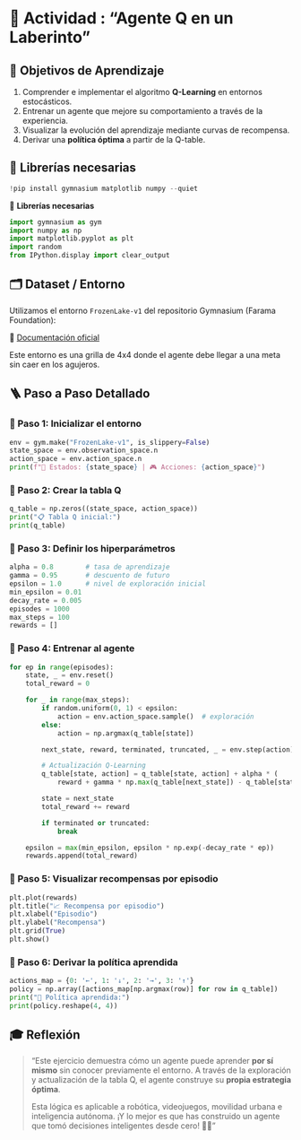 # 🧩 **Actividad : “Agente Q en un Laberinto”**

## 🎯 **Objetivos de Aprendizaje**

1. Comprender e implementar el algoritmo **Q-Learning** en entornos estocásticos.
2. Entrenar un agente que mejore su comportamiento a través de la experiencia.
3. Visualizar la evolución del aprendizaje mediante curvas de recompensa.
4. Derivar una **política óptima** a partir de la Q-table.

## 🧰 **Librerías necesarias**

```python
!pip install gymnasium matplotlib numpy --quiet
```

🧰 **Librerías necesarias**

```python
import gymnasium as gym
import numpy as np
import matplotlib.pyplot as plt
import random
from IPython.display import clear_output
```

## 🗂️ **Dataset / Entorno**

Utilizamos el entorno `FrozenLake-v1` del repositorio Gymnasium (Farama Foundation):

 🔗 [Documentación oficial](https://gymnasium.farama.org/environments/toy_text/frozen_lake/)

Este entorno es una grilla de 4x4 donde el agente debe llegar a una meta sin caer en los agujeros.

## 🪜 **Paso a Paso Detallado**

### 🔹 Paso 1: Inicializar el entorno

```python
env = gym.make("FrozenLake-v1", is_slippery=False)
state_space = env.observation_space.n
action_space = env.action_space.n
print(f"🎯 Estados: {state_space} | 🎮 Acciones: {action_space}")
```

### 🔹 Paso 2: Crear la tabla Q

```python
q_table = np.zeros((state_space, action_space))
print("📋 Tabla Q inicial:")
print(q_table)
```

### 🔹 Paso 3: Definir los hiperparámetros

```python
alpha = 0.8        # tasa de aprendizaje
gamma = 0.95       # descuento de futuro
epsilon = 1.0      # nivel de exploración inicial
min_epsilon = 0.01
decay_rate = 0.005
episodes = 1000
max_steps = 100
rewards = []
```

### 🔹 Paso 4: Entrenar al agente

```python
for ep in range(episodes):
    state, _ = env.reset()
    total_reward = 0

    for _ in range(max_steps):
        if random.uniform(0, 1) < epsilon:
            action = env.action_space.sample()  # exploración
        else:
            action = np.argmax(q_table[state])

        next_state, reward, terminated, truncated, _ = env.step(action)

        # Actualización Q-Learning
        q_table[state, action] = q_table[state, action] + alpha * (
            reward + gamma * np.max(q_table[next_state]) - q_table[state, action])

        state = next_state
        total_reward += reward

        if terminated or truncated:
            break

    epsilon = max(min_epsilon, epsilon * np.exp(-decay_rate * ep))
    rewards.append(total_reward)
```

### 🔹 Paso 5: Visualizar recompensas por episodio

```python
plt.plot(rewards)
plt.title("📈 Recompensa por episodio")
plt.xlabel("Episodio")
plt.ylabel("Recompensa")
plt.grid(True)
plt.show()
```

### 🔹 Paso 6: Derivar la política aprendida

```python
actions_map = {0: '←', 1: '↓', 2: '→', 3: '↑'}
policy = np.array([actions_map[np.argmax(row)] for row in q_table])
print("🧭 Política aprendida:")
print(policy.reshape(4, 4))
```

## 🎓 **Reflexión**

> “Este ejercicio demuestra cómo un agente puede aprender **por sí mismo** sin conocer previamente el entorno. A través de la exploración y actualización de la tabla Q, el agente construye su **propia estrategia óptima**.
>
> Esta lógica es aplicable a robótica, videojuegos, movilidad urbana e inteligencia autónoma.
>  ¡Y lo mejor es que has construido un agente que tomó decisiones inteligentes desde cero! 🧠🏁”